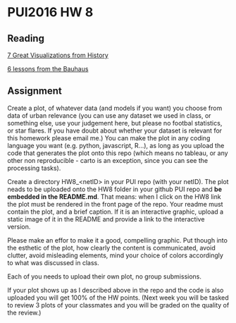 # PUI2016 HW 8

## Reading
[7 Great Visualizations from History](http://data-informed.com/7-great-visualizations-history)

[6 lessons from the Bauhaus](http://blog.visual.ly/six-lessons-from-the-bauhaus-masters-of-the-persuasive-graphic)


## Assignment

  
Create a plot, of whatever data (and models if you want) you choose from data of urban relevance (you can use any dataset we used in class, or something else, use your judgement here, but please no footbal statistics, or star flares. If you have doubt about whether your dataset is relevant for this homework please email me.) You can make the plot in any coding language you want (e.g. python, javascript, R...), as long as you upload the code that generates the plot onto this repo (which means no tableau, or any other non reproducible - carto is an exception, since you can see the processing tasks).

Create a directory HW8_\<netID\> in your PUI repo (with your netID). 
The plot neads to be uploaded onto the HW8 folder in your github PUI repo and **be embedded in the README.md**. That means: when I click on the HW8 link the plot must be rendered in the front page of the repo. Your readme must contain the plot, and a brief caption.  If it is an interactive graphic, upload a static image of it in the README and provide a link to the interactive version.


Please make an effor to make it a good, compelling graphic.
Put though into the esthetic of the plot, how clearly the content is communicated, avoid clutter, avoid misleading elements, mind your choice of colors accordingly to what was discussed in class. 

Each of you needs to upload their own plot, no group submissions. 


If your plot shows up as I described above in the repo and the code is also uploaded you will get 100% of the HW points. (Next week you will be tasked to review 3 plots of your classmates and you will be graded on the quality of the review.)

